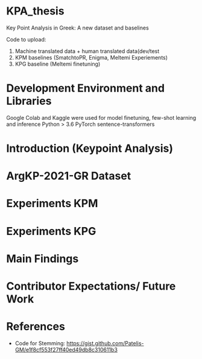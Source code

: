 # KPA_thesis
Key Point Analysis in Greek: A new dataset and baselines

Code to upload:
1. Machine translated data + human translated data(dev/test
2. KPM baselines (SmatchtoPR, Enigma, Meltemi Experiements)
3. KPG baseline (Meltemi finetuning)

# Development Environment and Libraries
Google Colab and Kaggle were used for model finetuning, few-shot learning and inference
Python > 3.6
PyTorch
sentence-transformers
# Introduction (Keypoint Analysis)

# ArgKP-2021-GR Dataset

# Experiments KPM 

# Experiments KPG

# Main Findings

# Contributor Expectations/ Future Work

# References
- Code for Stemming: https://gist.github.com/Patelis-GM/e1f8cf553f27ff40ed49db8c310611b3
